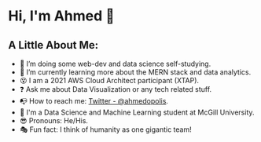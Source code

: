 # Hi, I'm Ahmed 👋

## A Little About Me:

- :telescope: I’m doing some web-dev and data science self-studying.
- :seedling: I’m currently learning more about the MERN stack and data analytics.
- :dizzy_face: I am a 2021 AWS Cloud Architect participant (XTAP).
- :question: Ask me about Data Visualization or any tech related stuff.
- :mailbox_with_no_mail: How to reach me: [Twitter - @ahmedopolis](https://twitter.com/ahmedopolis).
- :closed_book: I'm a Data Science and Machine Learning student at McGill University.
- :sunglasses: Pronouns: He/His.
- :performing_arts: Fun fact: I think of humanity as one gigantic team!
